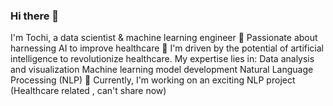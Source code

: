 ### Hi there 👋


I'm Tochi, a data scientist & machine learning engineer 🤖
Passionate about harnessing AI to improve healthcare 🏥
I'm driven by the potential of artificial intelligence to revolutionize healthcare. My expertise lies in:
Data analysis and visualization
Machine learning model development
Natural Language Processing (NLP)
🔭 Currently, I'm working on an exciting NLP project (Healthcare related , can't share now)
<!--
**tochi12ob/tochi12ob** is a ✨ _special_ ✨ repository because its `README.md` (this file) appears on your GitHub profile.

Here are some ideas to get you started:

- 🔭 I’m currently working on ...
- 🌱 I’m currently learning ...
- 👯 I’m looking to collaborate on ...
- 🤔 I’m looking for help with ...
- 💬 Ask me about ...
- 📫 How to reach me: ...
- 😄 Pronouns: ...
- ⚡ Fun fact: ...
-->
